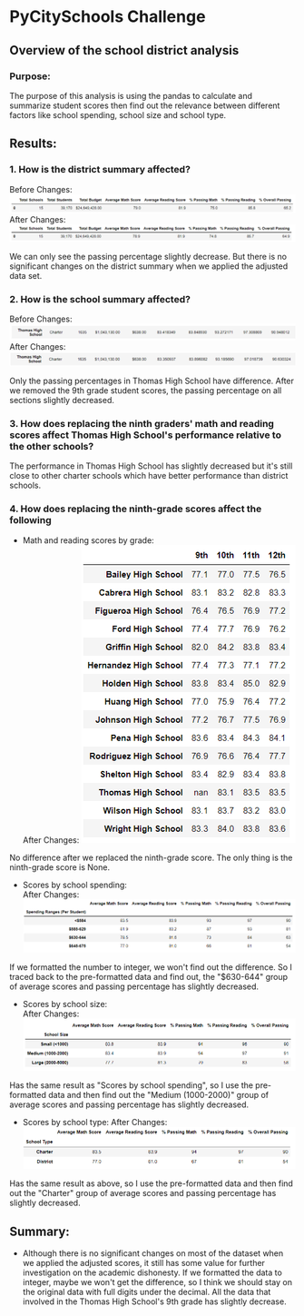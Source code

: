 # PyCitySchools Challenge

## Overview of the school district analysis

### Purpose:
The purpose of this analysis is using the pandas to calculate and summarize student scores then find out the relevance between different factors like school spending, school size and school type.

## Results:

### 1. How is the district summary affected?
Before Changes:
![GITHUB](https://github.com/seafishleo/HW/blob/master/HW4/2_1.png)
After Changes:
![GITHUB](https://github.com/seafishleo/HW/blob/master/HW4/2.png)

We can only see the passing percentage slightly decrease. But there is no significant changes on the district summary when we applied the adjusted data set.

### 2. How is the school summary affected?
Before Changes:
![GITHUB](https://github.com/seafishleo/HW/blob/master/HW4/3_1.png)
After Changes:
![GITHUB](https://github.com/seafishleo/HW/blob/master/HW4/3.png)

Only the passing percentages in Thomas High School have difference. After we removed the 9th grade student scores, the passing percentage on all sections slightly decreased.

### 3. How does replacing the ninth graders' math and reading scores affect Thomas High School's performance relative to the other schools?
The performance in Thomas High School has slightly decreased but it's still close to other charter schools which have better performance than district schools.

### 4. How does replacing the ninth-grade scores affect the following
- Math and reading scores by grade:  
After Changes:
![GITHUB](https://github.com/seafishleo/HW/blob/master/HW4/6.png)

No difference after we replaced the ninth-grade score. The only thing is the ninth-grade score is None.

- Scores by school spending:  
After Changes:
![GITHUB](https://github.com/seafishleo/HW/blob/master/HW4/10.png)

If we formatted the number to integer, we won't find out the difference. So I traced back to the pre-formatted data and find out, the "$630-644" group of average scores and passing percentage has slightly decreased.

- Scores by school size:  
After Changes:
![GITHUB](https://github.com/seafishleo/HW/blob/master/HW4/8.png)

Has the same result as "Scores by school spending", so I use the pre-formatted data and then find out the "Medium (1000-2000)" group of average scores and passing percentage has slightly decreased.

- Scores by school type: 
After Changes:
![GITHUB](https://github.com/seafishleo/HW/blob/master/HW4/9.png)

Has the same result as above, so I use the pre-formatted data and then find out the "Charter" group of average scores and passing percentage has slightly decreased.


## Summary:
- Although there is no significant changes on most of the dataset when we applied the adjusted scores, it still has some value for further investigation on the academic dishonesty. If we formatted the data to integer, maybe we won't get the difference, so I think we should stay on the original data with full digits under the decimal. All the data that involved in the Thomas High School's 9th grade has slightly decrease. 


